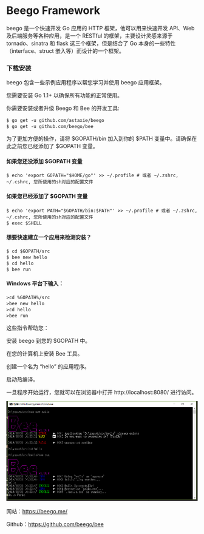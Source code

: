 # Beego Framework

beego 是一个快速开发 Go 应用的 HTTP 框架，他可以用来快速开发 API、Web 及后端服务等各种应用，是一个 RESTful 的框架，主要设计灵感来源于 tornado、sinatra 和 flask 这三个框架，但是结合了 Go 本身的一些特性（interface、struct 嵌入等）而设计的一个框架。

### 下载安装

beego 包含一些示例应用程序以帮您学习并使用 beego 应用框架。

您需要安装 Go 1.1+ 以确保所有功能的正常使用。

你需要安装或者升级 Beego 和 Bee 的开发工具:

```
$ go get -u github.com/astaxie/beego
$ go get -u github.com/beego/bee
```
为了更加方便的操作，请将 $GOPATH/bin 加入到你的 $PATH 变量中。请确保在此之前您已经添加了 $GOPATH 变量。

#### 如果您还没添加 $GOPATH 变量
```
$ echo 'export GOPATH="$HOME/go"' >> ~/.profile # 或者 ~/.zshrc, ~/.cshrc, 您所使用的sh对应的配置文件
```

#### 如果您已经添加了 $GOPATH 变量
```
$ echo 'export PATH="$GOPATH/bin:$PATH"' >> ~/.profile # 或者 ~/.zshrc, ~/.cshrc, 您所使用的sh对应的配置文件
$ exec $SHELL
```
#### 想要快速建立一个应用来检测安装？

```
$ cd $GOPATH/src
$ bee new hello
$ cd hello
$ bee run
```
#### Windows 平台下输入：

```
>cd %GOPATH%/src
>bee new hello
>cd hello
>bee run
```
这些指令帮助您：

安装 beego 到您的 $GOPATH 中。

在您的计算机上安装 Bee 工具。

创建一个名为 “hello” 的应用程序。

启动热编译。

一旦程序开始运行，您就可以在浏览器中打开 http://localhost:8080/ 进行访问。

![image](https://github.com/foxliang/Blog/blob/master/images/beego.png)


网站：https://beego.me/

Github：https://github.com/beego/bee
